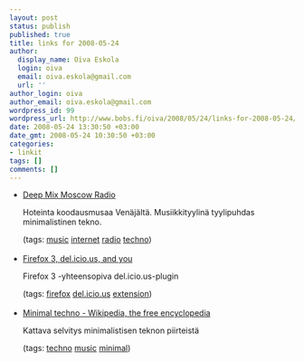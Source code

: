 ```yaml
---
layout: post
status: publish
published: true
title: links for 2008-05-24
author:
  display_name: Oiva Eskola
  login: oiva
  email: oiva.eskola@gmail.com
  url: ''
author_login: oiva
author_email: oiva.eskola@gmail.com
wordpress_id: 99
wordpress_url: http://www.bobs.fi/oiva/2008/05/24/links-for-2008-05-24/
date: 2008-05-24 13:30:50 +03:00
date_gmt: 2008-05-24 10:30:50 +03:00
categories:
- linkit
tags: []
comments: []
---
```

<ul class="delicious">
<li>
<div class="delicious-link"><a href="http://deepmix.eu/">Deep Mix Moscow Radio</a></div></p>
<div class="delicious-extended">Hoteinta koodausmusaa Venäjältä. Musiikkityylinä tyylipuhdas minimalistinen tekno.</div></p>
<div class="delicious-tags">(tags: <a href="http://del.icio.us/oiva/music">music</a> <a href="http://del.icio.us/oiva/internet">internet</a> <a href="http://del.icio.us/oiva/radio">radio</a> <a href="http://del.icio.us/oiva/techno">techno</a>)</div><br />
	</li>
<li>
<div class="delicious-link"><a href="http://blog.delicious.com/blog/2008/04/firefox-3-delicious-and-you.html">Firefox 3, del.icio.us, and you</a></div></p>
<div class="delicious-extended">Firefox 3 -yhteensopiva del.icio.us-plugin</div></p>
<div class="delicious-tags">(tags: <a href="http://del.icio.us/oiva/firefox">firefox</a> <a href="http://del.icio.us/oiva/del.icio.us">del.icio.us</a> <a href="http://del.icio.us/oiva/extension">extension</a>)</div><br />
	</li>
<li>
<div class="delicious-link"><a href="http://en.wikipedia.org/wiki/Minimal_techno">Minimal techno - Wikipedia, the free encyclopedia</a></div></p>
<div class="delicious-extended">Kattava selvitys minimalistisen teknon piirteistä</div></p>
<div class="delicious-tags">(tags: <a href="http://del.icio.us/oiva/techno">techno</a> <a href="http://del.icio.us/oiva/music">music</a> <a href="http://del.icio.us/oiva/minimal">minimal</a>)</div><br />
	</li>
</ul>
